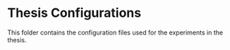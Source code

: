 # Thesis Configurations

This folder contains the configuration files used for the experiments in the thesis.